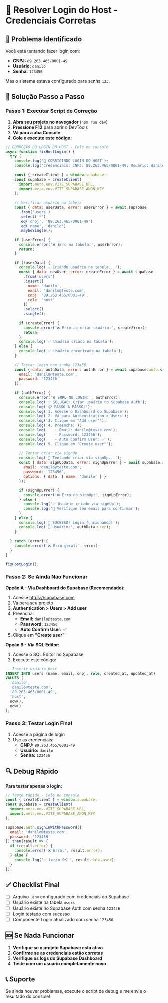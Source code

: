# 🔧 Resolver Login do Host - Credenciais Corretas

## 🎯 Problema Identificado
Você está tentando fazer login com:
- **CNPJ:** `89.263.465/0001-49`
- **Usuário:** `danilo`
- **Senha:** `123456`

Mas o sistema estava configurado para senha `123`.

## 🚀 Solução Passo a Passo

### **Passo 1: Executar Script de Correção**
1. **Abra seu projeto no navegador** (`npm run dev`)
2. **Pressione F12** para abrir o DevTools
3. **Vá para a aba Console**
4. **Cole e execute este código:**

```javascript
// CORREÇÃO DO LOGIN DO HOST - Cole no console
async function fixHostLogin() {
  try {
    console.log('🔧 CORRIGINDO LOGIN DO HOST');
    console.log('Credenciais: CNPJ: 89.263.465/0001-49, Usuário: danilo, Senha: 123456');
    
    const { createClient } = window.supabase;
    const supabase = createClient(
      import.meta.env.VITE_SUPABASE_URL,
      import.meta.env.VITE_SUPABASE_ANON_KEY
    );
    
    // Verificar usuário na tabela
    const { data: userData, error: userError } = await supabase
      .from('users')
      .select('*')
      .eq('cnpj', '89.263.465/0001-49')
      .eq('name', 'danilo')
      .maybeSingle();
    
    if (userError) {
      console.error('❌ Erro na tabela:', userError);
      return;
    }
    
    if (!userData) {
      console.log('⚠️ Criando usuário na tabela...');
      const { data: newUser, error: createError } = await supabase
        .from('users')
        .insert({
          name: 'danilo',
          email: 'danilo@teste.com',
          cnpj: '89.263.465/0001-49',
          role: 'host'
        })
        .select()
        .single();
      
      if (createError) {
        console.error('❌ Erro ao criar usuário:', createError);
        return;
      }
      console.log('✅ Usuário criado na tabela');
    } else {
      console.log('✅ Usuário encontrado na tabela');
    }
    
    // Testar login com senha 123456
    const { data: authData, error: authError } = await supabase.auth.signInWithPassword({
      email: 'danilo@teste.com',
      password: '123456'
    });
    
    if (authError) {
      console.error('❌ ERRO NO LOGIN:', authError);
      console.log('💡 SOLUÇÃO: Criar usuário no Supabase Auth');
      console.log('📋 PASSO A PASSO:');
      console.log('1. Acesse o Dashboard do Supabase');
      console.log('2. Vá para Authentication > Users');
      console.log('3. Clique em "Add user"');
      console.log('4. Preencha:');
      console.log('   - Email: danilo@teste.com');
      console.log('   - Password: 123456');
      console.log('   - Auto Confirm User: ✅');
      console.log('5. Clique em "Create user"');
      
      // Tentar criar via signUp
      console.log('🔄 Tentando criar via signUp...');
      const { data: signUpData, error: signUpError } = await supabase.auth.signUp({
        email: 'danilo@teste.com',
        password: '123456',
        options: { data: { name: 'danilo' } }
      });
      
      if (signUpError) {
        console.error('❌ Erro no signUp:', signUpError);
      } else {
        console.log('✅ Usuário criado via signUp');
        console.log('📧 Verifique seu email para confirmar');
      }
    } else {
      console.log('🎉 SUCESSO! Login funcionando!');
      console.log('👤 Usuário:', authData.user);
    }
    
  } catch (error) {
    console.error('❌ Erro geral:', error);
  }
}

fixHostLogin();
```

### **Passo 2: Se Ainda Não Funcionar**

**Opção A - Via Dashboard do Supabase (Recomendado):**
1. Acesse https://supabase.com
2. Vá para seu projeto
3. **Authentication > Users > Add user**
4. Preencha:
   - **Email:** `danilo@teste.com`
   - **Password:** `123456`
   - **Auto Confirm User:** ✅
5. Clique em **"Create user"**

**Opção B - Via SQL Editor:**
1. Acesse o SQL Editor no Supabase
2. Execute este código:
```sql
-- Inserir usuário host
INSERT INTO users (name, email, cnpj, role, created_at, updated_at)
VALUES (
  'danilo',
  'danilo@teste.com',
  '89.263.465/0001-49',
  'host',
  now(),
  now()
);
```

### **Passo 3: Testar Login Final**
1. Acesse a página de login
2. Use as credenciais:
   - **CNPJ:** `89.263.465/0001-49`
   - **Usuário:** `danilo`
   - **Senha:** `123456`

## 🔍 Debug Rápido

**Para testar apenas o login:**
```javascript
// Teste rápido - Cole no console
const { createClient } = window.supabase;
const supabase = createClient(
  import.meta.env.VITE_SUPABASE_URL,
  import.meta.env.VITE_SUPABASE_ANON_KEY
);

supabase.auth.signInWithPassword({
  email: 'danilo@teste.com',
  password: '123456'
}).then(result => {
  if (result.error) {
    console.error('❌ Erro:', result.error);
  } else {
    console.log('✅ Login OK!', result.data.user);
  }
});
```

## ✅ Checklist Final

- [ ] Arquivo `.env` configurado com credenciais do Supabase
- [ ] Usuário existe na tabela `users`
- [ ] Usuário existe no Supabase Auth com senha `123456`
- [ ] Login testado com sucesso
- [ ] Componente Login atualizado com senha `123456`

## 🆘 Se Nada Funcionar

1. **Verifique se o projeto Supabase está ativo**
2. **Confirme se as credenciais estão corretas**
3. **Verifique os logs do Supabase Dashboard**
4. **Teste com um usuário completamente novo**

## 📞 Suporte

Se ainda houver problemas, execute o script de debug e me envie o resultado do console!
